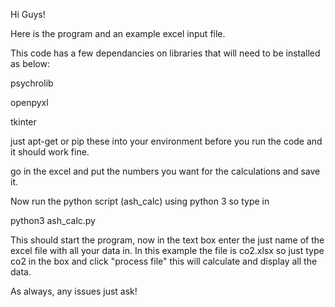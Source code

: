 
Hi Guys! 

Here is the program and an example excel input file.

This code has a few dependancies on libraries that will need to be installed as below:

psychrolib

openpyxl

tkinter 


just apt-get or pip these into your environment before you run the code and it should work fine.

go in the excel and put the numbers you want for the calculations and save it.

Now run the python script (ash_calc) using python 3 so type in

python3 ash_calc.py

This should start the program, now in the text box enter the just name of the excel file with all your data in.
In this example the file is co2.xlsx so just type co2 in the box and click "process file" this will calculate and display all the data.

As always, any issues just ask!
